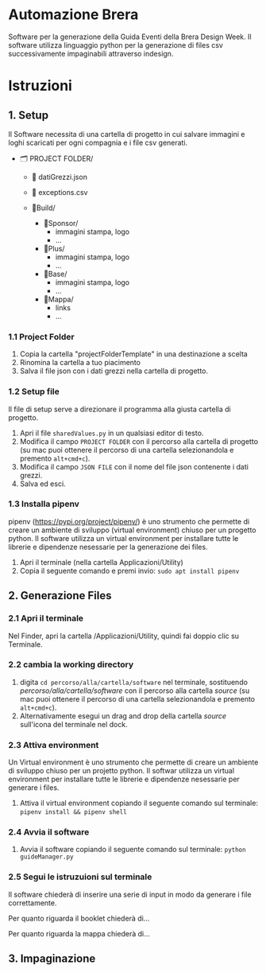 # Automazione Brera
 
Software per la generazione della Guida Eventi della Brera Design Week.
Il software utilizza linguaggio python per la generazione di files csv successivamente impaginabili attraverso indesign.

# Istruzioni

## 1. Setup
Il Software necessita di una cartella di progetto in cui salvare immagini e loghi scaricati per ogni compagnia e i file csv generati.

* 🗂 PROJECT FOLDER/
     * 📄 datiGrezzi.json
     * 📄 exceptions.csv

    * 📁Build/
        * 📁Sponsor/
        	* immagini stampa, logo
        	* …
        * 📁Plus/
        	* immagini stampa, logo
        	* …
        * 📁Base/
        	* immagini stampa, logo
        	* …
        * 📁Mappa/
        	* links
        	* …


### 1.1 Project Folder

1. Copia la cartella "projectFolderTemplate" in una destinazione a scelta
2. Rinomina la cartella a tuo piacimento
3. Salva il file json con i dati grezzi nella cartella di progetto.

### 1.2 Setup file
Il file di setup serve a direzionare il programma alla giusta cartella di progetto.

1. Apri il file `sharedValues.py` in un qualsiasi editor di testo.
2. Modifica il campo `PROJECT FOLDER` con il percorso alla cartella di progetto (su mac puoi ottenere il percorso di una cartella selezionandola e premento `alt+cmd+c`).
3. Modifica il campo `JSON FILE` con il nome del file json contenente i dati grezzi.
4. Salva ed esci.

### 1.3 Installa pipenv

pipenv (https://pypi.org/project/pipenv/) è uno strumento che permette di creare un ambiente di sviluppo (virtual environment) chiuso per un progetto python. Il software utilizza un virtual environment per installare tutte le librerie e dipendenze nesessarie per la generazione dei files.

1. Apri il terminale (nella cartella Applicazioni/Utility)
2. Copia il seguente comando e premi invio: `sudo apt install pipenv`

## 2. Generazione Files
### 2.1 Apri il terminale
Nel Finder, apri la cartella /Applicazioni/Utility, quindi fai doppio clic su Terminale.
### 2.2 cambia la working directory
1. digita `cd percorso/alla/cartella/software` nel terminale, sostituendo *percorso/alla/cartella/software* con il percorso alla cartella *source* (su mac puoi ottenere il percorso di una cartella selezionandola e premento `alt+cmd+c`).
2. Alternativamente esegui un drag and drop della cartella *source* sull'icona del terminale nel dock.

### 2.3 Attiva environment
Un Virtual environment è uno strumento che permette di creare un ambiente di sviluppo chiuso per un projetto python. Il softwar utilizza un virtual environment per installare tutte le librerie e dipendenze nesessarie per generare i files.

1. Attiva il virtual environment copiando il seguente comando sul terminale: `pipenv install && pipenv shell`

### 2.4 Avvia il software
1. Avvia il software copiando il seguente comando sul terminale: `python guideManager.py`

### 2.5 Segui le istruzuioni sul terminale
Il software chiederà di inserire una serie di input in modo da generare i file correttamente.

Per quanto riguarda il booklet chiederà di…

Per quanto riguarda la mappa chiederà di…

## 3. Impaginazione



























